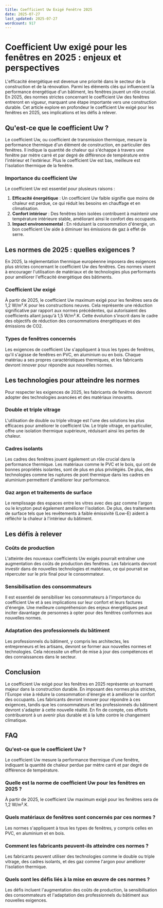```yaml
---
title: Coefficient Uw Exigé Fenêtre 2025
date: 2025-07-27
last_updated: 2025-07-27
wordcount: 917
---
```


# Coefficient Uw exigé pour les fenêtres en 2025 : enjeux et perspectives

L'efficacité énergétique est devenue une priorité dans le secteur de la construction et de la rénovation. Parmi les éléments clés qui influencent la performance énergétique d'un bâtiment, les fenêtres jouent un rôle crucial. En 2025, des normes strictes concernant le coefficient Uw des fenêtres entreront en vigueur, marquant une étape importante vers une construction durable. Cet article explore en profondeur le coefficient Uw exigé pour les fenêtres en 2025, ses implications et les défis à relever.

## Qu'est-ce que le coefficient Uw ?

Le coefficient Uw, ou coefficient de transmission thermique, mesure la performance thermique d'un élément de construction, en particulier des fenêtres. Il indique la quantité de chaleur qui s'échappe à travers une fenêtre par mètre carré et par degré de différence de température entre l'intérieur et l'extérieur. Plus le coefficient Uw est bas, meilleure est l'isolation thermique de la fenêtre.

### Importance du coefficient Uw

Le coefficient Uw est essentiel pour plusieurs raisons :

1. **Efficacité énergétique** : Un coefficient Uw faible signifie que moins de chaleur est perdue, ce qui réduit les besoins en chauffage et en climatisation.
2. **Confort intérieur** : Des fenêtres bien isolées contribuent à maintenir une température intérieure stable, améliorant ainsi le confort des occupants.
3. **Impact environnemental** : En réduisant la consommation d'énergie, un bon coefficient Uw aide à diminuer les émissions de gaz à effet de serre.

## Les normes de 2025 : quelles exigences ?

En 2025, la réglementation thermique européenne imposera des exigences plus strictes concernant le coefficient Uw des fenêtres. Ces normes visent à encourager l'utilisation de matériaux et de technologies plus performants pour améliorer l'efficacité énergétique des bâtiments.

### Coefficient Uw exigé

À partir de 2025, le coefficient Uw maximum exigé pour les fenêtres sera de 1,2 W/m².K pour les constructions neuves. Cela représente une réduction significative par rapport aux normes précédentes, qui autorisaient des coefficients allant jusqu'à 1,5 W/m².K. Cette évolution s'inscrit dans le cadre des objectifs de réduction des consommations énergétiques et des émissions de CO2.

### Types de fenêtres concernés

Les exigences de coefficient Uw s'appliquent à tous les types de fenêtres, qu'il s'agisse de fenêtres en PVC, en aluminium ou en bois. Chaque matériau a ses propres caractéristiques thermiques, et les fabricants devront innover pour répondre aux nouvelles normes.

## Les technologies pour atteindre les normes

Pour respecter les exigences de 2025, les fabricants de fenêtres devront adopter des technologies avancées et des matériaux innovants.

### Double et triple vitrage

L'utilisation de double ou triple vitrage est l'une des solutions les plus efficaces pour améliorer le coefficient Uw. Le triple vitrage, en particulier, offre une isolation thermique supérieure, réduisant ainsi les pertes de chaleur.

### Cadres isolants

Les cadres des fenêtres jouent également un rôle crucial dans la performance thermique. Les matériaux comme le PVC et le bois, qui ont de bonnes propriétés isolantes, sont de plus en plus privilégiés. De plus, des technologies comme les ruptures de pont thermique dans les cadres en aluminium permettent d'améliorer leur performance.

### Gaz argon et traitements de surface

Le remplissage des espaces entre les vitres avec des gaz comme l'argon ou le krypton peut également améliorer l'isolation. De plus, des traitements de surface tels que les revêtements à faible émissivité (Low-E) aident à réfléchir la chaleur à l'intérieur du bâtiment.

## Les défis à relever

### Coûts de production

L'atteinte des nouveaux coefficients Uw exigés pourrait entraîner une augmentation des coûts de production des fenêtres. Les fabricants devront investir dans de nouvelles technologies et matériaux, ce qui pourrait se répercuter sur le prix final pour le consommateur.

### Sensibilisation des consommateurs

Il est essentiel de sensibiliser les consommateurs à l'importance du coefficient Uw et à ses implications sur leur confort et leurs factures d'énergie. Une meilleure compréhension des enjeux énergétiques peut inciter davantage de personnes à opter pour des fenêtres conformes aux nouvelles normes.

### Adaptation des professionnels du bâtiment

Les professionnels du bâtiment, y compris les architectes, les entrepreneurs et les artisans, devront se former aux nouvelles normes et technologies. Cela nécessite un effort de mise à jour des compétences et des connaissances dans le secteur.

## Conclusion

Le coefficient Uw exigé pour les fenêtres en 2025 représente un tournant majeur dans la construction durable. En imposant des normes plus strictes, l'Europe vise à réduire la consommation d'énergie et à améliorer le confort des occupants. Les fabricants devront innover pour répondre à ces exigences, tandis que les consommateurs et les professionnels du bâtiment devront s'adapter à cette nouvelle réalité. En fin de compte, ces efforts contribueront à un avenir plus durable et à la lutte contre le changement climatique.

## FAQ

### Qu'est-ce que le coefficient Uw ?

Le coefficient Uw mesure la performance thermique d'une fenêtre, indiquant la quantité de chaleur perdue par mètre carré et par degré de différence de température.

### Quelle est la norme de coefficient Uw pour les fenêtres en 2025 ?

À partir de 2025, le coefficient Uw maximum exigé pour les fenêtres sera de 1,2 W/m².K.

### Quels matériaux de fenêtres sont concernés par ces normes ?

Les normes s'appliquent à tous les types de fenêtres, y compris celles en PVC, en aluminium et en bois.

### Comment les fabricants peuvent-ils atteindre ces normes ?

Les fabricants peuvent utiliser des technologies comme le double ou triple vitrage, des cadres isolants, et des gaz comme l'argon pour améliorer l'isolation thermique.

### Quels sont les défis liés à la mise en œuvre de ces normes ?

Les défis incluent l'augmentation des coûts de production, la sensibilisation des consommateurs et l'adaptation des professionnels du bâtiment aux nouvelles exigences.